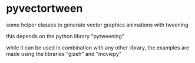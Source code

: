 # pyvectortween

some helper classes to generate vector graphics animations with tweening

this depends on the python library "pytweening"

while it can be used in combination with any other library, the examples are made using the libraries "gizeh" and "moviepy"



